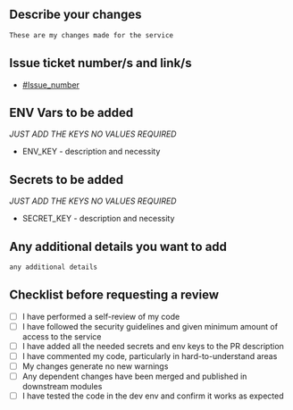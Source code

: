 ## Describe your changes
```markdown
These are my changes made for the service
```

## Issue ticket number/s and link/s

- [#Issue_number](link)

## ENV Vars to be added

_JUST ADD THE KEYS NO VALUES REQUIRED_

- ENV_KEY - description and necessity

## Secrets to be added

_JUST ADD THE KEYS NO VALUES REQUIRED_

- SECRET_KEY - description and necessity

## Any additional details you want to add
```markdown
any additional details
```

## Checklist before requesting a review

- [ ] I have performed a self-review of my code
- [ ] I have followed the security guidelines and given minimum amount of access to the service
- [ ] I have added all the needed secrets and env keys to the PR description
- [ ] I have commented my code, particularly in hard-to-understand areas
- [ ] My changes generate no new warnings
- [ ] Any dependent changes have been merged and published in downstream modules
- [ ] I have tested the code in the dev env and confirm it works as expected
